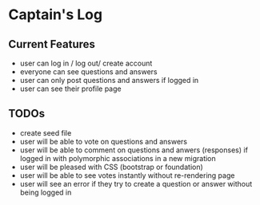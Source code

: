 # Captain's Log

## Current Features

- user can log in / log out/ create account
- everyone can see questions and answers
- user can only post questions and answers if logged in
- user can see their profile page


## TODOs

- create seed file
- user will be able to vote on questions and answers
- user will be able to comment on questions and anwers (responses) if logged in with polymorphic associations in a new migration
- user will be pleased with CSS (bootstrap or foundation)
- user will be able to see votes instantly without re-rendering page
- user will see an error if they try to create a question or answer without being logged in

